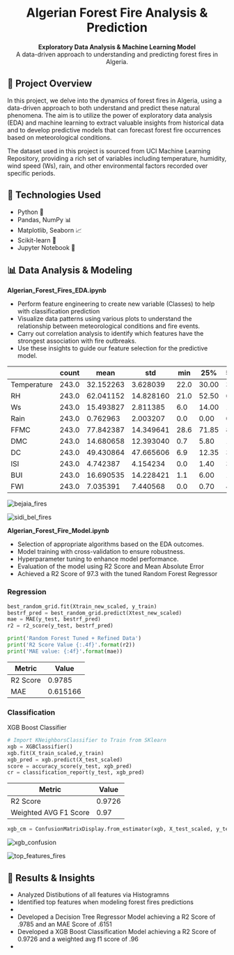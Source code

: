 <h1 align="center">Algerian Forest Fire Analysis & Prediction</h1>

<p align="center">
  <strong>Exploratory Data Analysis & Machine Learning Model</strong><br>
  A data-driven approach to understanding and predicting forest fires in Algeria.
</p>

## 📌 Project Overview

In this project, we delve into the  dynamics of forest fires in Algeria, using a data-driven approach to both understand and predict these natural phenomena. The aim is to utilize the power of exploratory data analysis (EDA) and machine learning to extract valuable insights from historical data and to develop predictive models that can forecast forest fire occurrences based on meteorological conditions.

The dataset used in this project is sourced from UCI Machine Learning Repository, providing a rich set of variables including temperature, humidity, wind speed (Ws), rain, and other environmental factors recorded over specific periods. 
## 🚀 Technologies Used

- Python 🐍
- Pandas, NumPy 📊
- Matplotlib, Seaborn 📈
- Scikit-learn 🤖
- Jupyter Notebook 📓

## 📊 Data Analysis & Modeling
**Algerian_Forest_Fires_EDA.ipynb**
-  Perform feature engineering to create new variable (Classes) to help with classification prediction
-  Visualize data patterns using various plots to understand the relationship between meteorological conditions and fire events.
-  Carry out correlation analysis to identify which features have the strongest association with fire outbreaks.
-  Use these insights to guide our feature selection for the predictive model.

<table>
  <thead>
    <tr>
      <th></th>
      <th>count</th>
      <th>mean</th>
      <th>std</th>
      <th>min</th>
      <th>25%</th>
      <th>50%</th>
      <th>75%</th>
      <th>max</th>
    </tr>
  </thead>
  <tbody>
    <tr>
      <td>Temperature</td>
      <td>243.0</td>
      <td>32.152263</td>
      <td>3.628039</td>
      <td>22.0</td>
      <td>30.00</td>
      <td>32.0</td>
      <td>35.00</td>
      <td>42.0</td>
    </tr>
    <tr>
      <td>RH</td>
      <td>243.0</td>
      <td>62.041152</td>
      <td>14.828160</td>
      <td>21.0</td>
      <td>52.50</td>
      <td>63.0</td>
      <td>73.50</td>
      <td>90.0</td>
    </tr>
    <tr>
      <td>Ws</td>
      <td>243.0</td>
      <td>15.493827</td>
      <td>2.811385</td>
      <td>6.0</td>
      <td>14.00</td>
      <td>15.0</td>
      <td>17.00</td>
      <td>29.0</td>
    </tr>
    <tr>
      <td>Rain</td>
      <td>243.0</td>
      <td>0.762963</td>
      <td>2.003207</td>
      <td>0.0</td>
      <td>0.00</td>
      <td>0.0</td>
      <td>0.50</td>
      <td>16.8</td>
    </tr>
    <tr>
      <td>FFMC</td>
      <td>243.0</td>
      <td>77.842387</td>
      <td>14.349641</td>
      <td>28.6</td>
      <td>71.85</td>
      <td>83.3</td>
      <td>88.30</td>
      <td>96.0</td>
    </tr>
    <tr>
      <td>DMC</td>
      <td>243.0</td>
      <td>14.680658</td>
      <td>12.393040</td>
      <td>0.7</td>
      <td>5.80</td>
      <td>11.3</td>
      <td>20.80</td>
      <td>65.9</td>
    </tr>
    <tr>
      <td>DC</td>
      <td>243.0</td>
      <td>49.430864</td>
      <td>47.665606</td>
      <td>6.9</td>
      <td>12.35</td>
      <td>33.1</td>
      <td>69.10</td>
      <td>220.4</td>
    </tr>
    <tr>
      <td>ISI</td>
      <td>243.0</td>
      <td>4.742387</td>
      <td>4.154234</td>
      <td>0.0</td>
      <td>1.40</td>
      <td>3.5</td>
      <td>7.25</td>
      <td>19.0</td>
    </tr>
    <tr>
      <td>BUI</td>
      <td>243.0</td>
      <td>16.690535</td>
      <td>14.228421</td>
      <td>1.1</td>
      <td>6.00</td>
      <td>12.4</td>
      <td>22.65</td>
      <td>68.0</td>
    </tr>
    <tr>
      <td>FWI</td>
      <td>243.0</td>
      <td>7.035391</td>
      <td>7.440568</td>
      <td>0.0</td>
      <td>0.70</td>
      <td>4.2</td>
      <td>11.45</td>
      <td>31.1</td>
    </tr>
  </tbody>
</table>

![bejaia_fires](https://github.com/user-attachments/assets/a6c1ff2f-4a15-4922-9203-5f593a11ec1d)

![sidi_bel_fires](https://github.com/user-attachments/assets/160c6a7a-8975-4b53-bd99-ca4c63853472)


**Algerian_Forest_Fire_Model.ipynb**
- Selection of appropriate algorithms based on the EDA outcomes.
- Model training with cross-validation to ensure robustness.
- Hyperparameter tuning to enhance model performance.
- Evaluation of the model using R2 Score and Mean Absolute Error
- Achieved a R2 Score of 97.3 with the tuned Random Forest Regressor
### Regression
```python
best_random_grid.fit(Xtrain_new_scaled, y_train)
bestrf_pred = best_random_grid.predict(Xtest_new_scaled)
mae = MAE(y_test, bestrf_pred)
r2 = r2_score(y_test, bestrf_pred)

print('Random Forest Tuned + Refined Data')
print('R2 Score Value {:.4f}'.format(r2))
print('MAE value: {:4f}'.format(mae))

```
<table>
  <thead>
    <tr>
      <th>Metric</th>
      <th>Value</th>
    </tr>
  </thead>
  <tbody>
    <tr>
      <td>R2 Score</td>
      <td>0.9785</td>
    </tr>
    <tr>
      <td>MAE</td>
      <td>0.615166</td>
    </tr>
  </tbody>
</table>

### Classification
XGB Boost Classifier
```python
# Import KNeighborsClassifier to Train from SKlearn
xgb = XGBClassifier()
xgb.fit(X_train_scaled,y_train)
xgb_pred = xgb.predict(X_test_scaled)
score = accuracy_score(y_test, xgb_pred)
cr = classification_report(y_test, xgb_pred)
```
<table>
  <thead>
    <tr>
      <th>Metric</th>
      <th>Value</th>
    </tr>
  </thead>
  <tbody>
    <tr>
      <td>R2 Score</td>
      <td>0.9726</td>
    </tr>
    <tr>
      <td>Weighted AVG F1 Score</td>
      <td>0.97</td>
    </tr>
  </tbody>
</table>

```python
xgb_cm = ConfusionMatrixDisplay.from_estimator(xgb, X_test_scaled, y_test)
```

![xgb_confusion](https://github.com/user-attachments/assets/acbd669a-5a6e-44ec-9f31-a16996b4e89b)


![top_features_fires](https://github.com/user-attachments/assets/78e18520-b8de-478f-b0d9-b8dd478f0142)



## 📢 Results & Insights
- Analyzed Distibutions of all features via Histogramns
- Identified top features when modeling forest fires predictions
- 
- Developed a Decision Tree Regressor Model achieving a R2 Score of .9785 and an MAE Score of .6151 
- Developed a XGB Boost Classification Model achieving a R2 Score of 0.9726 and a weighted avg f1 score of .96
- 
